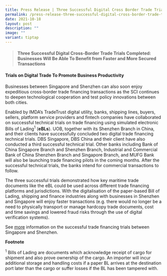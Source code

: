 ```yaml
---
title: Press Release | Three Successful Digital Cross Border Trade Trials Completed,
permalink: /press-release-three-successful-digital-cross-border-trade-trials-completed/
date: 2021-10-18
layout: post
description: ""
image: ""
variant: tiptap
---
```

<blockquote>
<h4>Three Successful Digital Cross-Border Trade Trials Completed: Businesses Will Be Able To Benefit from Faster and More Secured Transactions</h4>
</blockquote>
<h4>Trials on Digital Trade To Promote Business Productivity</h4>
<p>Businesses between Singapore and Shenzhen can also soon enjoy expeditious
cross-border trade financing transactions as the SCI continues to deepen
technological cooperation and test policy innovations between both cities.</p>
<p>Enabled by IMDA’s TradeTrust digital utility, banks, shipping lines, buyers,
sellers, platform service providers and fintech companies have collaborated
on successful technical trials on trade financing using simulated electronic
Bills of Lading<sup>1</sup> (<strong>eBLs</strong>). UOB, together with
its Shenzhen Branch in China, and their clients have successfully concluded
two digital trade financing technical trials. DBS Singapore, DBS China
and their client have also conducted a third successful technical trial.
Other banks including Bank of China Singapore Branch and Shenzhen Branch,
Industrial and Commercial Bank of China Shenzhen Branch and Singapore Branch,
and MUFG Bank will also be launching trade financing pilots in the coming
months. After the successful technical trials, the banks intend for commercial
transactions to follow.</p>
<p>The three successful trials demonstrated how key maritime trade documents
like the eBL could be used across different trade financing platforms and
jurisdictions. With the digitalisation of the paper-based Bill of Lading,
shipping and finance industries along with businesses in Shenzhen and Singapore
will enjoy faster transactions (e.g. there would no longer be a need to
physically transport or manage hardcopy trade documents, cost and time
savings and lowered fraud risks through the use of digital verification
systems).</p>
<p>See <a href="https://www.imda.gov.sg/-/media/imda/files/news-and-events/media-room/media-releases/2021/10/annex-b-successful-trade-financing-trials.pdf" rel="noopener noreferrer nofollow" target="_blank">more</a> information
on the successful trade financing trials between Singapore and Shenzhen.</p>
<p></p>
<p></p>
<p><strong>Footnote</strong>
</p>
<p><sup>1</sup> Bills of Lading are documents which acknowledge receipt of
cargo for shipment and also prove ownership of the cargo. An importer will
incur additional storage and handling costs if a paper BL arrives at the
destination port later than the cargo or suffer losses if the BL has been
tampered with.</p>
<p></p>